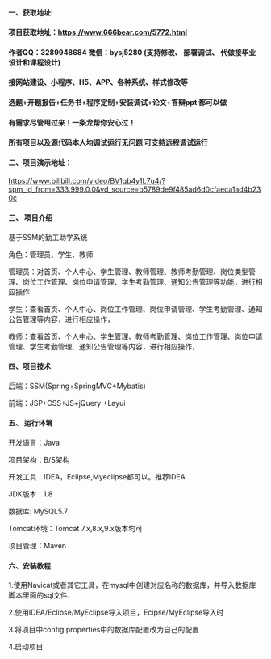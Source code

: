 

#### 一、获取地址:
#### 项目获取地址：https://www.666bear.com/5772.html
#### 作者QQ：3289948684 微信：bysj5280 (支持修改、 部署调试、 代做接毕业设计和课程设计)
#### 接网站建设、小程序、H5、APP、各种系统、样式修改等
#### 选题+开题报告+任务书+程序定制+安装调试+论文+答辩ppt 都可以做
#### 有需求尽管甩过来！一条龙帮你安心过！
#### 所有项目以及源代码本人均调试运行无问题 可支持远程调试运行


#### 二、项目演示地址：

https://www.bilibili.com/video/BV1qb4y1L7u4/?spm_id_from=333.999.0.0&vd_source=b5789de9f485ad6d0cfaeca1ad4b230c

#### 三、 项目介绍
基于SSM的勤工助学系统

角色：管理员、学生、教师

管理员：对首页、个人中心、学生管理、教师管理、教师考勤管理、岗位类型管理、岗位工作管理、岗位申请管理、学生考勤管理、通知公告管理等功能，进行相应操作

学生：查看首页、个人中心、岗位工作管理、岗位申请管理、学生考勤管理、通知公告管理等内容，进行相应操作，

教师：查看首页、个人中心、学生管理、教师考勤管理、岗位工作管理、岗位申请管理、学生考勤管理、通知公告管理等内容，进行相应操作，

#### 四、项目技术

后端：SSM(Spring+SpringMVC+Mybatis)

前端：JSP+CSS+JS+jQuery +Layui

#### 五、 运行环境
开发语言：Java

项目架构：B/S架构

开发工具：IDEA，Eclipse,Myeclipse都可以。推荐IDEA

JDK版本：1.8

数据库: MySQL5.7

Tomcat环境：Tomcat 7.x,8.x,9.x版本均可

项目管理：Maven



#### 六、安装教程

1.使用Navicat或者其它工具，在mysql中创建对应名称的数据库，并导入数据库脚本里面的sql文件.

2.使用IDEA/Eclipse/MyEclipse导入项目，Ecipse/MyEclipse导入时

3.将项目中config.properties中的数据库配置改为自己的配置

4.启动项目






